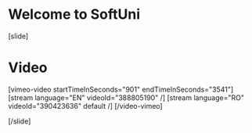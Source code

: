 # Welcome to SoftUni

[slide]
# Video

[vimeo-video startTimeInSeconds="901" endTimeInSeconds="3541"]
[stream language="EN" videoId="388805190"  /]
[stream language="RO" videoId="390423636" default /]
[/video-vimeo]

[/slide]
